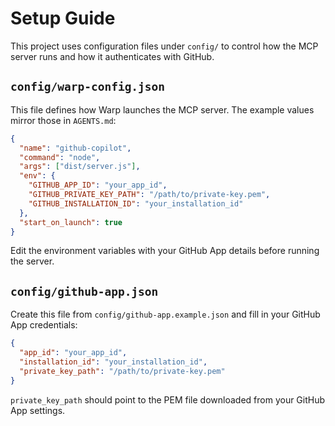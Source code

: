 # Setup Guide

This project uses configuration files under `config/` to control how the MCP server runs and how it authenticates with GitHub.

## `config/warp-config.json`
This file defines how Warp launches the MCP server. The example values mirror those in `AGENTS.md`:

```json
{
  "name": "github-copilot",
  "command": "node",
  "args": ["dist/server.js"],
  "env": {
    "GITHUB_APP_ID": "your_app_id",
    "GITHUB_PRIVATE_KEY_PATH": "/path/to/private-key.pem",
    "GITHUB_INSTALLATION_ID": "your_installation_id"
  },
  "start_on_launch": true
}
```

Edit the environment variables with your GitHub App details before running the server.

## `config/github-app.json`
Create this file from `config/github-app.example.json` and fill in your GitHub App credentials:

```json
{
  "app_id": "your_app_id",
  "installation_id": "your_installation_id",
  "private_key_path": "/path/to/private-key.pem"
}
```

`private_key_path` should point to the PEM file downloaded from your GitHub App settings.
